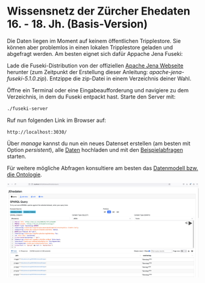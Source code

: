 # Wissensnetz der Zürcher Ehedaten 16. - 18. Jh. (Basis-Version) 

Die Daten liegen im Moment auf keinem öffentlichen Tripplestore. Sie können aber problemlos in einen lokalen Tripplestore geladen und abgefragt werden. Am besten eignet sich dafür Appache Jena Fuseki:

Lade die Fuseki-Distribution von der offiziellen [Apache Jena Webseite](https://jena.apache.org/download/index.cgi) herunter (zum Zeitpunkt der Erstellung dieser Anleitung: *apache-jena-fuseki-5.1.0.zip*). Entzippe die zip-Datei in einem Verzeichnis deiner Wahl.

Öffne ein Terminal oder eine Eingabeaufforderung und navigiere zu dem Verzeichnis, in dem du Fuseki entpackt hast. Starte den Server mit:

```bash
./fuseki-server
```
Ruf nun folgenden Link im Browser auf:

```
http://localhost:3030/
```

Über *manage* kannst du nun ein neues Datenset erstellen (am besten mit Option *persistent*), alle [Daten](data) hochladen und mit den [Beispielabfragen](queries) starten.

Für weitere mögliche Abfragen konsultiere am besten das [Datenmodell bzw. die Ontologie](ontology).

<div align="center"><img src="appache_screenshot.png" width="1000"></div>
